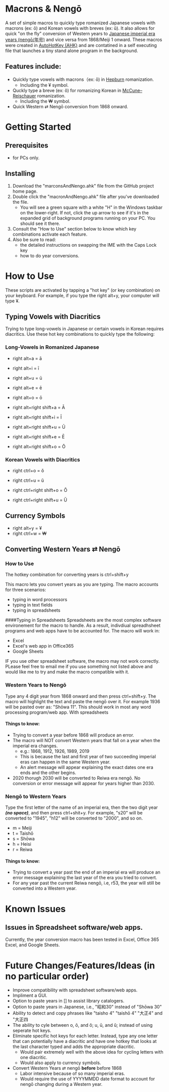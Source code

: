 # Macrons & Nengō
A set of simple macros to quickly type romanized Japanese vowels with macrons (ex: ō) and Korean vowels with breves (ex: ŭ). It also allows for quick "on the fly" conversion of Western years to [Japanese imperial era years (nengō/年号)](https://en.wikipedia.org/wiki/Japanese_era_name#Neng%C5%8D_in_modern_Japan) and vice versa from 1868/Meiji 1 onward. These macros were created in [AutoHotKey (AHK)](https://www.autohotkey.com/) and are contatined in a self executing file that launches a tiny stand alone program in the background.

## Features include:
- Quickly type vowels with macrons（ex: ō) in [Hepburn](https://en.wikipedia.org/wiki/Hepburn_romanization) romanization.
  - Including the ¥ symbol.
- Quckly type a breve (ex: ŏ) for romanizing Korean in [McCune–Reischauer](https://en.wikipedia.org/wiki/McCune%E2%80%93Reischauer) romanization.
  - Including the ₩ symbol.
- Quick Western ⇄ Nengō conversion from 1868 onward.

# Getting Started

## Prerequisites
- for PCs only.

## Installing
1. Download the "marconsAndNengo.ahk" file from the GitHub project home page.
2. Double click the "macronAndNengo.ahk" file after you've downloaded the file.
   - You will see a green square with a white "H" in the Windows taskbar on the lower-right. If not, click the up arrow to see if it's in the expanded grid of background programs running on your PC. You should see it there.
3. Consult the "How to Use" section below to know which key combinations activate each feature.
4. Also be sure to read:
   - the detailed instructions on swapping the IME with the Caps Lock key
   - how to do year conversions.

# How to Use
These scripts are activated by tapping a "hot key" (or key combination) on your keyboard. For example, if you type the right alt+y, your computer will type ¥.

## Typing Vowels with Diacritics
Trying to type long-vowels in Japanese or certain vowels in Korean requires diacritics. Use these hot key combinations to quickly type the following:

### Long-Vowels in Romanized Japanese
- right alt+a = ā
- right alt+i = ī
- right alt+u = ū
- right alt+e = ē
- right alt+o = ō

- right alt+right shift+a = Ā
- right alt+right shift+i = Ī
- right alt+right shift+u = Ū
- right alt+right shift+e = Ē
- right alt+right shift+o = Ō

### Korean Vowels with Diacritics
- right ctrl+o = ŏ
- right ctrl+u = ŭ

- right ctrl+right shift+o = Ŏ
- right ctrl+right shift+u = Ŭ

## Currency Symbols
- right alt+y = ¥
- right ctrl+w = ₩

## Converting Western Years ⇄ Nengō

### How to Use
The hotkey combination for converting years is ctrl+shift+y

This macro lets you convert years as you are typing. The macro accounts for three scenarios:
- typing in word processors
- typing in text fields
- typing in spreadsheets

####Typing in Spreadsheets
Spreadsheets are the most complex software environement for the macro to handle. As a result, indivdiual spreadhsheet programs and web apps have to be accounted for. The macro will work in:
- Excel
- Excel's web app in Office365 
- Google Sheets

IF you use other spreadsheet software, the macro may not work correctly. PLease feel free to email me if you use something not listed above and would like me to try and make the macro compatible with it.


### Western Years to Nengō
Type any 4 digit year from 1868 onward and then press ctrl+shift+y. The macro will highlight the text and paste the nengō over it. For example 1936 will be pasted over as: "Shōwa 11". This should work in most any word processing program/web app. With spreadsheets

#### Things to know:
- Trying to convert a year before 1868 will produce an error.
- The macro will NOT convert Western years that fall on a year when the imperial era changes.
  - e.g.: 1868, 1912, 1926, 1989, 2019
  - This is because the last and first year of two succeeding imperial eras can happen in the same Western year.
  - An alert message will appear explaining the exact dates one era ends and the other begins.
- 2020 thorugh 2030 will be converted to Reiwa era nengō. No conversion or error message will appear for years higher than 2030.

### Nengō to Western Years
Type the first letter of the name of an imperial era, then the two digit year ***(no space)***, and then press ctrl+shit+y. For example, "s20" will be converted to "1945", "h12" will be converted to "2000", and so on.
- m = Meiji
- t = Taishō
- s = Shōwa
- h = Heisi
- r = Reiwa

#### Things to know:
- Trying to convert a year past the end of an imperial era will produce an error message explaining the last year of the era you tried to convert.
- For any year past the current Reiwa nengō, i.e, r53, the year will still be converted into a Western year.

# Known Issues

## Issues in Spreadsheet software/web apps.
Currently, the year conversion macro has been tested in Excel, Office 365 Excel, and Google Sheets.

# Future Changes/Features/Ideas (in no particular order)
- Improve compatibility with spreadsheet software/web apps.
- Impliment a GUI.
- Option to paste years in [] to assist library catalogers.
- Option to paste  years in Japanese, i.e., "昭和30" instead of "Shōwa 30"
- Ability to detect and copy phrases like "taisho 4" "taishō 4" "大正4" and "大正四
- The ability to cyle between o, ō, and ŏ; u, ū, and ŭ; instead of using seperate hot keys.
- Eliminate specific hot keys for each letter. Instead, type any one letter that can potentially have a diacritic and have one hotkey that looks at the last character typed and adds the appropriate diacritic. 
  - Would pair extremely well with the above idea for cycling letters with one diacritic.
  - Would also apply to currency symbols.
- Convert Western Years ⇄ nengō **before** before 1868
  - Labor intensive because of so many imperial eras.
  - Would require the use of YYYYMMDD date format to account for nengō changing during a Western year.
